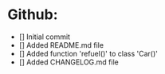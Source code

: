 # Github:
- [<span id="timestamp"></span>] Initial commit
- [<span id="timestamp"></span>] Added README.md file
- [<span id="timestamp"></span>] Added function 'refuel()' to class 'Car()'
- [<span id="timestamp"></span>] Added CHANGELOG.md file

<script>
  document.getElementById('timestamp').innerText = new Date().toLocaleString();
</script>